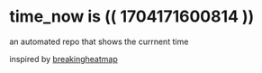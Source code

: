 # time_now is (( 1704171600814 ))

an automated repo that shows the currnent time

inspired by [breakingheatmap](https://github.com/breakingheatmap/breakingheatmap)